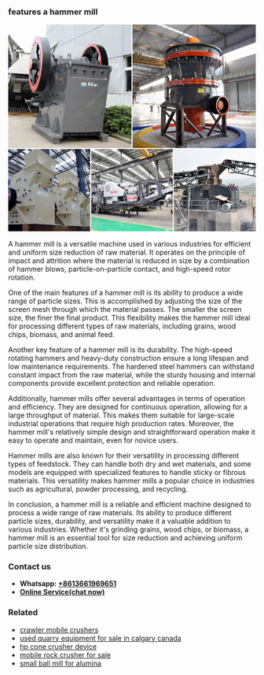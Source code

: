 <h3>features a hammer mill</h3><img src='1704951727.jpg' alt=''><p>A hammer mill is a versatile machine used in various industries for efficient and uniform size reduction of raw material. It operates on the principle of impact and attrition where the material is reduced in size by a combination of hammer blows, particle-on-particle contact, and high-speed rotor rotation.</p><p>One of the main features of a hammer mill is its ability to produce a wide range of particle sizes. This is accomplished by adjusting the size of the screen mesh through which the material passes. The smaller the screen size, the finer the final product. This flexibility makes the hammer mill ideal for processing different types of raw materials, including grains, wood chips, biomass, and animal feed.</p><p>Another key feature of a hammer mill is its durability. The high-speed rotating hammers and heavy-duty construction ensure a long lifespan and low maintenance requirements. The hardened steel hammers can withstand constant impact from the raw material, while the sturdy housing and internal components provide excellent protection and reliable operation.</p><p>Additionally, hammer mills offer several advantages in terms of operation and efficiency. They are designed for continuous operation, allowing for a large throughput of material. This makes them suitable for large-scale industrial operations that require high production rates. Moreover, the hammer mill's relatively simple design and straightforward operation make it easy to operate and maintain, even for novice users.</p><p>Hammer mills are also known for their versatility in processing different types of feedstock. They can handle both dry and wet materials, and some models are equipped with specialized features to handle sticky or fibrous materials. This versatility makes hammer mills a popular choice in industries such as agricultural, powder processing, and recycling.</p><p>In conclusion, a hammer mill is a reliable and efficient machine designed to process a wide range of raw materials. Its ability to produce different particle sizes, durability, and versatility make it a valuable addition to various industries. Whether it's grinding grains, wood chips, or biomass, a hammer mill is an essential tool for size reduction and achieving uniform particle size distribution.</p><h3>Contact us</h3><ul><li><strong>Whatsapp:&nbsp;<a href="https://wa.me/8613661969651">+8613661969651</a></strong></li><li><a href="https://swt.shibang-china.com/?git&amp;zhl&amp;features a hammer mill"><strong>Online Service(chat now)</strong></a></li></ul><h3>Related</h3><ul><li><a href='crawler mobile crushers.md'>crawler mobile crushers</a></li><li><a href='used quarry equipment for sale in calgary canada.md'>used quarry equipment for sale in calgary canada</a></li><li><a href='hp cone crusher device.md'>hp cone crusher device</a></li><li><a href='mobile rock crusher for sale.md'>mobile rock crusher for sale</a></li><li><a href='small ball mill for alumina.md'>small ball mill for alumina</a></li></ul>